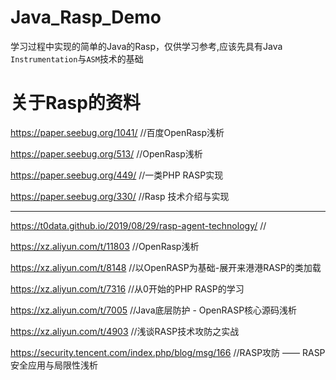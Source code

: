 # Java_Rasp_Demo

学习过程中实现的简单的Java的Rasp，仅供学习参考,应该先具有Java `Instrumentation`与`ASM`技术的基础

# 关于Rasp的资料

https://paper.seebug.org/1041/ //百度OpenRasp浅析

https://paper.seebug.org/513/   //OpenRasp浅析

https://paper.seebug.org/449/  //一类PHP RASP实现

https://paper.seebug.org/330/   //Rasp 技术介绍与实现

---

https://t0data.github.io/2019/08/29/rasp-agent-technology/ //



https://xz.aliyun.com/t/11803 //OpenRasp浅析

https://xz.aliyun.com/t/8148 //以OpenRASP为基础-展开来港港RASP的类加载

https://xz.aliyun.com/t/7316 //从0开始的PHP RASP的学习

https://xz.aliyun.com/t/7005 //Java底层防护 - OpenRASP核心源码浅析

https://xz.aliyun.com/t/4903  //浅谈RASP技术攻防之实战

https://security.tencent.com/index.php/blog/msg/166 //RASP攻防 —— RASP安全应用与局限性浅析
